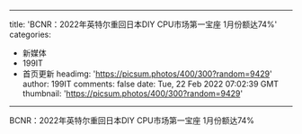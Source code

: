 
---
title: 'BCNR：2022年英特尔重回日本DIY CPU市场第一宝座 1月份额达74%'
categories: 
 - 新媒体
 - 199IT
 - 首页更新
headimg: 'https://picsum.photos/400/300?random=9429'
author: 199IT
comments: false
date: Tue, 22 Feb 2022 07:02:39 GMT
thumbnail: 'https://picsum.photos/400/300?random=9429'
---

<div>   
BCNR：2022年英特尔重回日本DIY CPU市场第一宝座 1月份额达74%  
</div>
            